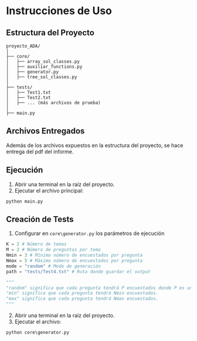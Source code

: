 # Instrucciones de Uso

## Estructura del Proyecto

```
proyecto_ADA/
│
├── core/
│   ├── array_sol_classes.py
│   ├── auxiliar_functions.py
│   ├── generator.py
│   ├── tree_sol_classes.py
│
├── tests/
│   ├── Test1.txt
│   ├── Test2.txt
│   ├── ... (más archivos de prueba)   
│
├── main.py
```

## Archivos Entregados

Además de los archivos expuestos en la estructura del proyecto,
se hace entrega del pdf del informe.

## Ejecución

1. Abrir una terminal en la raíz del proyecto.
2. Ejecutar el archivo principal:

```
python main.py
```

## Creación de Tests

1. Configurar en `core\generator.py` los parámetros de ejecución

```python
K = 2 # Número de temas
M = 2 # Número de preguntas por tema
Nmin = 3 # Mínimo número de encuestados por pregunta
Nmax = 5 # Máximo número de encuestados por pregunta
mode = "random" # Modo de generación
path = "tests/Test4.txt" # Ruta donde guardar el output

"""
"random" significa que cada pregunta tendrá P encuestados donde P es un número natural entre Nmin y Nmax.
"min" significa que cada pregunta tendrá Nmin encuestados.
"max" significa que cada pregunta tendrá Nmax encuestados.
"""
```

2. Abrir una terminal en la raíz del proyecto.
3. Ejecutar el archivo:

```
python core\generator.py
```



